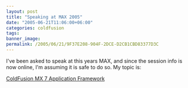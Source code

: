 ```yaml
---
layout: post
title: "Speaking at MAX 2005"
date: "2005-06-21T11:06:00+06:00"
categories: coldfusion 
tags: 
banner_image: 
permalink: /2005/06/21/9F37E208-904F-2DCE-D2CB1CBD83377D3C
---
```


I've been asked to speak at this years MAX, and since the session info is now online, I'm assuming it is safe to do so. My topic is:

<a href="http://www.macromedia.com/macromedia/events/max/sessions/sa204w.html">ColdFusion MX 7 Application Framework</a>